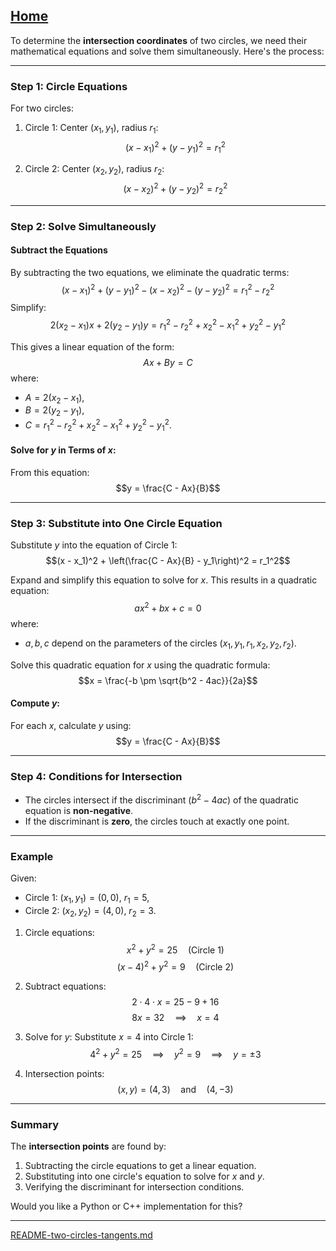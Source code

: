 [Home](https://t2m.io/VwvDcuw)
---

To determine the **intersection coordinates** of two circles, we need their mathematical equations and solve them simultaneously. Here's the process:

---

### **Step 1: Circle Equations**
For two circles:
1. Circle 1: Center $(x_1, y_1)$, radius $r_1$:
   $$(x - x_1)^2 + (y - y_1)^2 = r_1^2$$

2. Circle 2: Center $(x_2, y_2)$, radius $r_2$:
   $$(x - x_2)^2 + (y - y_2)^2 = r_2^2$$

---

### **Step 2: Solve Simultaneously**
#### Subtract the Equations
By subtracting the two equations, we eliminate the quadratic terms:
$$(x - x_1)^2 + (y - y_1)^2 - (x - x_2)^2 - (y - y_2)^2 = r_1^2 - r_2^2$$
Simplify:
$$2(x_2 - x_1)x + 2(y_2 - y_1)y = r_1^2 - r_2^2 + x_2^2 - x_1^2 + y_2^2 - y_1^2$$

This gives a linear equation of the form:
$$Ax + By = C$$
where:
- $A = 2(x_2 - x_1)$,
- $B = 2(y_2 - y_1)$,
- $C = r_1^2 - r_2^2 + x_2^2 - x_1^2 + y_2^2 - y_1^2$.

#### Solve for $y$ in Terms of $x$:
From this equation:
$$y = \frac{C - Ax}{B}$$

---

### **Step 3: Substitute into One Circle Equation**
Substitute $y$ into the equation of Circle 1:
$$(x - x_1)^2 + \left(\frac{C - Ax}{B} - y_1\right)^2 = r_1^2$$

Expand and simplify this equation to solve for $x$. This results in a quadratic equation:
$$ax^2 + bx + c = 0$$
where:
- $a, b, c$ depend on the parameters of the circles ($x_1, y_1, r_1, x_2, y_2, r_2$).

Solve this quadratic equation for $x$ using the quadratic formula:
$$x = \frac{-b \pm \sqrt{b^2 - 4ac}}{2a}$$

#### Compute $y$:
For each $x$, calculate $y$ using:
$$y = \frac{C - Ax}{B}$$

---

### **Step 4: Conditions for Intersection**
- The circles intersect if the discriminant ($b^2 - 4ac$) of the quadratic equation is **non-negative**.
- If the discriminant is **zero**, the circles touch at exactly one point.

---

### **Example**
Given:
- Circle 1: $(x_1, y_1) = (0, 0)$, $r_1 = 5$,
- Circle 2: $(x_2, y_2) = (4, 0)$, $r_2 = 3$.

1. Circle equations:
   $$x^2 + y^2 = 25 \quad \text{(Circle 1)}$$
   $$(x - 4)^2 + y^2 = 9 \quad \text{(Circle 2)}$$

2. Subtract equations:
   $$2 \cdot 4 \cdot x = 25 - 9 + 16$$
   $$8x = 32 \quad \implies \quad x = 4$$

3. Solve for $y$:
   Substitute $x = 4$ into Circle 1:
   $$4^2 + y^2 = 25 \quad \implies \quad y^2 = 9 \quad \implies \quad y = \pm 3$$

4. Intersection points:
   $$(x, y) = (4, 3) \quad \text{and} \quad (4, -3)$$

---

### **Summary**
The **intersection points** are found by:
1. Subtracting the circle equations to get a linear equation.
2. Substituting into one circle's equation to solve for $x$ and $y$.
3. Verifying the discriminant for intersection conditions.

Would you like a Python or C++ implementation for this?


---

[README-two-circles-tangents.md](https://t2m.io/rBAbQDq)
